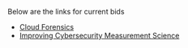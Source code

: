 Below are the links for current bids

* [Cloud Forensics](https://github.com/sanjar91/INSuRE-notSURE/blob/master/UNO-Cloud_Forensics-Bid-2019.pdf)
* [Improving Cybersecurity Measurement Science](https://github.com/sanjar91/INSuRE-notSURE/blob/master/UNO-Cyber_Measurement_Science-Bid-2019.pdf)
